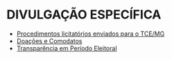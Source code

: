 # DIVULGAÇÃO ESPECÍFICA

* [Procedimentos licitatórios enviados para o TCE/MG](tce.html)
* [Doações e Comodatos](doacoes.html)
* [Transparência em Período Eleitoral](periodo-eleitoral.html)
